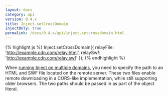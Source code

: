 ```yaml
---
layout: docs
category: api
version: 0.4.x
title: Inject.setCrossDomain
injectOnly: true
permalink: /docs/0.4.x/api/inject.setcrossdomain.html
---
```


{% highlight js %}
Inject.setCrossDomain({
  relayFile: 'http://example.cdn.com/relay.html',
  relaySwf:  'http://example.cdn.com/relay.swf'
});
{% endhighlight %}

When [running Inject on multiple domains](/docs/0.4.x/howto/cross_domain.html), you need to specify the path to an HTML and SWF file located on the remote server. These two files enable remote downloading in a CORS-like implementation, while still supporting older browsers. The two paths should be passed in as part of the object literal.